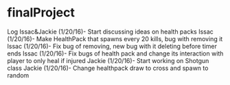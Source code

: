 # finalProject

Log
Issac&Jackie (1/20/16)- Start discussing ideas on health packs
Issac (1/20/16)- Make HealthPack that spawns every 20 kills, bug with removing it
Issac (1/20/16)- Fix bug of removing, new bug with it deleting before timer ends
Issac (1/20/16)- Fix bugs of health pack and change its interaction with player to only heal if injured
Jackie (1/20/16)- Start working on Shotgun class
Jackie (1/20/16)- Change healthpack draw to cross and spawn to random